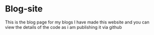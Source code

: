 # Blog-site
This is the blog page for my blogs 
I have made this website and you can view the details of the code as i am publishing it via github
